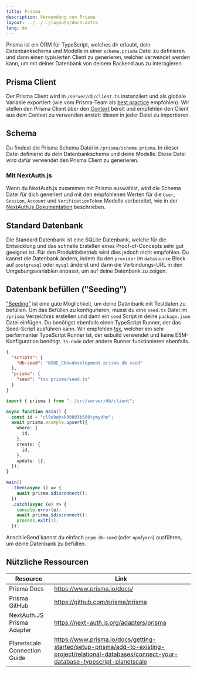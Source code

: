 ```yaml
---
title: Prisma
description: Verwendung von Prisma
layout: ../../../layouts/docs.astro
lang: de
---
```


Prisma ist ein ORM für TypeScript, welches dir erlaubt, dein Datenbankschema und Modelle in einer `schema.prisma` Datei zu definieren und dann einen typisierten Client zu generieren, welcher verwendet werden kann, um mit deiner Datenbank von deinem Backend aus zu interagieren.

## Prisma Client

Der Prisma Client wird in `/server/db/client.ts` instanziiert und als globale Variable exportiert (wie vom Prisma-Team als [best practice](https://www.prisma.io/docs/guides/database/troubleshooting-orm/help-articles/nextjs-prisma-client-dev-practices#problem) empfohlen). Wir stellen den Prisma Client über den [Context](/de/usage/trpc#-servertrpccontextts) bereit und empfehlen den Client aus dem Context zu verwenden anstatt diesen in jeder Datei zu importieren.

## Schema

Du findest die Prisma Schema Datei in `/prisma/schema.prisma`. In dieser Datei definierst du dein Datenbankschema und deine Modelle. Diese Datei wird dafür verwendet den Prisma Client zu generieren.

### Mit NextAuth.js

Wenn du NextAuth.js zusammen mit Prisma auswählst, wird die Schema Datei für dich generiert und mit den empfohlenen Werten für die `User`, `Session`, `Account` und `VerificationToken` Modelle vorbereitet, wie in der [NextAuth.js Dokumentation](https://next-auth.js.org/adapters/prisma) beschrieben.

## Standard Datenbank

Die Standard Datenbank ist eine SQLite Datenbank, welche für die Entwicklung und das schnelle Erstellen eines Proof-of-Concepts sehr gut geeignet ist. Für den Produktivbetrieb wird dies jedoch nicht empfohlen. Du kannst die Datenbank ändern, indem du den `provider` im `datasource` Block auf `postgresql` oder `mysql` änderst und dann die Verbindungs-URL in den Umgebungsvariablen anpasst, um auf deine Datenbank zu zeigen.

## Datenbank befüllen ("Seeding")

["Seeding"](https://www.prisma.io/docs/guides/database/seed-database) ist eine gute Möglichkeit, um deine Datenbank mit Testdaten zu befüllen. Um das Befüllen zu konfigurieren, musst du eine `seed.ts` Datei im `/prisma` Verzeichnis erstellen und dann ein `seed` Script in deine `package.json` Datei einfügen. Du benötigst ebenfalls einen TypeScript Runner, der das Seed-Script ausführen kann. Wir empfehlen [tsx](https://github.com/esbuild-kit/tsx), welcher ein sehr performanter TypeScript Runner ist, der esbuild verwendet und keine ESM-Konfiguration benötigt. `ts-node` oder andere Runner funktionieren ebenfalls.

```jsonc:package.json
{
  "scripts": {
    "db-seed": "NODE_ENV=development prisma db seed"
  },
  "prisma": {
    "seed": "tsx prisma/seed.ts"
  }
}
```

```ts:prisma/seed.ts
import { prisma } from "../src/server/db/client";

async function main() {
  const id = "cl9ebqhxk00003b600tymydho";
  await prisma.example.upsert({
    where: {
      id,
    },
    create: {
      id,
    },
    update: {},
  });
}

main()
  .then(async () => {
    await prisma.$disconnect();
  })
  .catch(async (e) => {
    console.error(e);
    await prisma.$disconnect();
    process.exit(1);
  });
```

Anschließend kannst du einfach `pnpm db-seed` (oder `npm`/`yarn`) ausführen, um deine Datenbank zu befüllen.

## Nützliche Ressourcen

| Resource                     | Link                                                                                                                                              |
| ---------------------------- | ------------------------------------------------------------------------------------------------------------------------------------------------- |
| Prisma Docs                  | https://www.prisma.io/docs/                                                                                                                       |
| Prisma GitHub                | https://github.com/prisma/prisma                                                                                                                  |
| NextAuth.JS Prisma Adapter   | https://next-auth.js.org/adapters/prisma                                                                                                          |
| Planetscale Connection Guide | https://www.prisma.io/docs/getting-started/setup-prisma/add-to-existing-project/relational-databases/connect-your-database-typescript-planetscale |
